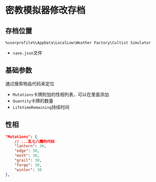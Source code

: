 # 密教模拟器修改存档

## 存档位置

```text
%userprofile%\AppData\LocalLow\Weather Factory\Cultist Simulator
```

* `save.json`文件

## 基础参数

通过搜索物品代码来定位

* `Mutations`卡牌附加的性相列表，可以在里面添加
* `Quantity`卡牌的数量
* `LifetimeRemaining`持续时间

## 性相

```json
"Mutations": {
    // ...乱七八糟的代码
    "lantern": 30,
    "edge": 30,
    "moth": 30,
    "grail": 30,
    "forge": 30,
    "winter": 30
},
```

